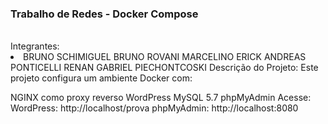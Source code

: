 <h3>Trabalho de Redes - Docker Compose</h3>
<br>
Integrantes:
<br>
<li>BRUNO SCHIMIGUEL
BRUNO ROVANI MARCELINO
ERICK ANDREAS PONTICELLI
RENAN GABRIEL PIECHONTCOSKI
Descrição do Projeto:
Este projeto configura um ambiente Docker com:

NGINX como proxy reverso
WordPress
MySQL 5.7
phpMyAdmin
Acesse: WordPress: http://localhost/prova
phpMyAdmin: http://localhost:8080
